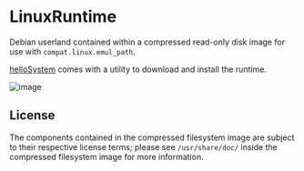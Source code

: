 # LinuxRuntime

Debian userland contained within a compressed read-only disk image for use with `compat.linux.emul_path`.

[helloSystem](https://hellosystem.github.io/) comes with a utility to download and install the runtime.

![image](https://user-images.githubusercontent.com/2480569/145692845-26f31b9c-2f8a-4be2-983c-a31111f7c5db.png)

## License

The components contained in the compressed filesystem image are subject to their respective license terms; please see `/usr/share/doc/` inside the compressed filesystem image for more information.
